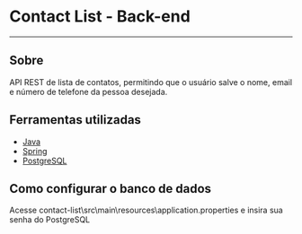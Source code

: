 

<h1>
Contact List - Back-end
</h1>

---
## Sobre
API REST de lista de contatos, permitindo que o usuário salve o nome, email e número de telefone da pessoa desejada.

## Ferramentas utilizadas

- [Java](#https://www.java.com/pt-BR/)
- [Spring](#https://spring.io/)
- [PostgreSQL](#https://www.postgresql.org/)

## Como configurar o banco de dados
Acesse contact-list\src\main\resources\application.properties e insira sua senha do PostgreSQL
